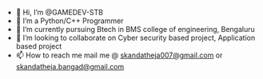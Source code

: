 - 👋 Hi, I’m @GAMEDEV-STB
- 👀 I’m a Python/C++ Programmer
- 🌱 I’m currently pursuing Btech in BMS college of engineering, Bengaluru
- 💞️ I’m looking to collaborate on Cyber security based project, Application based project 
- 📫 How to reach me mail me @ skandatheja007@gmail.com or skandatheja.bangad@gmail.com

<!---
GAMEDEV-STB/GAMEDEV-STB is a ✨ special ✨ repository because its `README.md` (this file) appears on your GitHub profile.
You can click the Preview link to take a look at your changes.
--->
